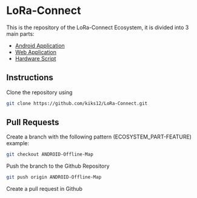 # LoRa-Connect

This is the repository of the LoRa-Connect Ecosystem, it is divided into 3 main parts:

- [Android Application](https://github.com/kiks12/LoRa-Connect/tree/main/android)
- [Web Application](https://github.com/kiks12/LoRa-Connect/tree/main/client)
- [Hardware Script](https://github.com/kiks12/LoRa-Connect/tree/main/arduino)

## Instructions

Clone the repository using

```bash
git clone https://github.com/kiks12/LoRa-Connect.git
```

## Pull Requests

Create a branch with the following pattern (ECOSYSTEM_PART-FEATURE)
example:

```bash
git checkout ANDROID-Offline-Map
```

Push the branch to the Github Repository

```bash
git push origin ANDROID-Offline-Map
```

Create a pull request in Github
